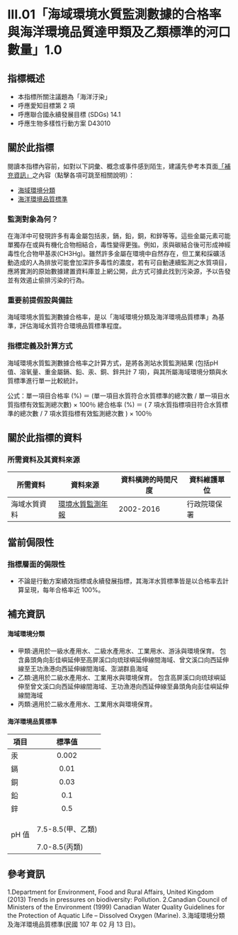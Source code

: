# III.01「海域環境水質監測數據的合格率與海洋環境品質達甲類及乙類標準的河口數量」1.0


## 指標概述

* 本指標所關注議題為「海洋汙染」
* 呼應愛知目標第 2 項
* 呼應聯合國永續發展目標 (SDGs) 14.1
* 呼應生物多樣性行動方案 D43010


<script type="text/javascript" src="http://cdn.mathjax.org/mathjax/latest/MathJax.js?config=TeX-AMS-MML_HTMLorMML"></script>


## 關於此指標

閱讀本指標內容前，如對以下詞彙、概念或事件感到陌生，建議先參考本頁面[「補充資訊」](#補充資訊)之內容（點擊各項可跳至相關說明）：

* [海域環境分類](#海域環境分類)
* [海洋環境品質標準](#海洋環境品質標準)


### 監測對象為何？

在海洋中可發現許多有毒金屬包括汞，鎘，鉛，銅，和鋅等等。這些金屬元素可能單獨存在或與有機化合物相結合，毒性變得更強。例如，汞與碳結合後可形成神經毒性化合物甲基汞(CH3Hg)。雖然許多金屬在環境中自然存在，但工業和採礦活動造成的人為排放可能會加深許多毒性的濃度，若有可自動連續監測之水質項目，應將實測的原始數據建置資料庫並上網公開，此方式可據此找到污染源，予以告發並有效遏止偷排污染的行為。


### 重要前提假設與備註

海域環境水質監測數據合格率，是以「海域環境分類及海洋環境品質標準」為基準，評估海域水質符合環境品質標準程度。

### 指標定義及計算方式

海域環境水質監測數據合格率之計算方式，是將各測站水質監測結果 (包括pH值、溶氧量、重金屬鎘、鉛、汞、銅、鋅共計 7 項)，與其所屬海域環境分類與水質標準進行單一比較統計。

公式：單一項目合格率 (%) ＝  (單一項目水質符合水質標準的總次數 / 單一項目水質指標有效監測總次數) × 100％
總合格率 (%) ＝  ( 7 項水質指標項目符合水質標準的總次數 / 7 項水質指標有效監測總次數 ) × 100％


## 關於此指標的資料

### 所需資料及其資料來源

| 所需資料 | 資料來源 | 資料橫跨的時間尺度 | 資料維護單位 |
|-----|-----|-----|-----|
| 海域水質資料 | [環境水質監測年報](https://wq.epa.gov.tw/Code/Report/ReportList.aspx) | 2002-2016 | 行政院環保署 |

## 當前侷限性

### 指標層面的侷限性

* 不論是行動方案績效指標或永續發展指標，其海洋水質標準皆是以合格率去計算呈現，每年合格率近 100%。



## 補充資訊

#### 海域環境分類

* 甲類:適用於一級水產用水、二級水產用水、工業用水、游泳與環境保育。
包含鼻頭角向彭佳嶼延伸至高屏溪口向琉球嶼延伸線間海域、曾文溪口向西延伸線至王功漁港向西延伸線間海域、澎湖群島海域
* 乙類:適用於二級水產用水、工業用水與環境保育。
包含高屏溪口向琉球嶼延伸至曾文溪口向西延伸線間海域、王功漁港向西延伸線至鼻頭角向彭佳嶼延伸線間海域  
* 丙類:適用於二級水產用水、工業用水與環境保育。
#### 海洋環境品質標準



| 項目 | 標準值 | 
| -------- | -------- |
| 汞    | <center>0.002 </center>    | 
| 鎘    |<center>0.01</center>|
| 銅    | <center>0.03</center>|
|鉛     |<center>0.1</center>|
|鋅     |<center>0.5</center>|
|pH 值  |<p>7.5-8.5(甲、乙類)</p>7.0-8.5(丙類)|



## 參考資訊
1.Department for Environment, Food and Rural Affairs, United Kingdom (2013) Trends in pressures on biodiversity: Pollution.
2.Canadian Council of Ministers of the Environment (1999) Canadian Water Quality Guidelines for the Protection of Aquatic Life – Dissolved Oxygen (Marine).
3.海域環境分類及海洋環境品質標準(民國 107 年 02 月 13 日)。